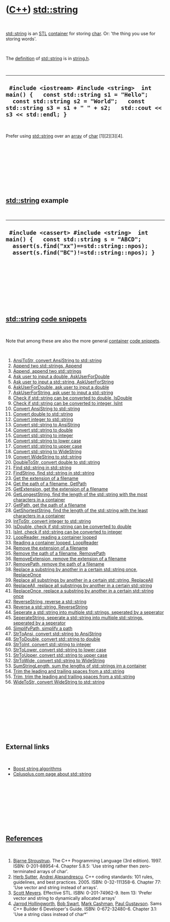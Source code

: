 
 

 

 

 

 

([C++](Cpp.md)) [std::string](CppString.md)
=============================================

 

[std::string](CppString.md) is an [STL](CppStl.md)
[container](CppContainer.md) for storing [char](CppChar.md). Or: 'the
thing you use for storing words'.

 

The [definition](CppDefinition.md) of [std::string](CppString.md) is
in [string.h](CppStringH.md).

 

  ------------------------------------------------------------------------------------------------------------------------------------------------------------------------------------------------------
  ` #include <iostream> #include <string>  int main() {   const std::string s1 = "Hello";   const std::string s2 = "World";   const std::string s3 = s1 + " " + s2;   std::cout << s3 << std::endl; }`
  ------------------------------------------------------------------------------------------------------------------------------------------------------------------------------------------------------

 

Prefer using [std::string](CppString.md) over an [array](CppArray.md)
of [char](CppChar.md) \[1\]\[2\]\[3\]\[4\].

 

 

 

 

 

[std::string](CppString.md) example
------------------------------------

 

  -------------------------------------------------------------------------------------------------------------------------------------------------------------------------------
  ` #include <cassert> #include <string>  int main() {   const std::string s = "ABCD";   assert(s.find("xx")==std::string::npos);   assert(s.find("BC")!=std::string::npos); }`
  -------------------------------------------------------------------------------------------------------------------------------------------------------------------------------

 

 

 

 

 

[std::string](CppString.md) [code snippets](CppCodeSnippets.md)
-----------------------------------------------------------------

 

Note that among these are also the more general
[container](CppContainer.md) [code snippets](CppCodeSnippets.md).

 

1.  [AnsiToStr, convert AnsiString to std::string](CppAnsiToStr.md)
2.  [Append two std::strings, Append](CppAppend.md)
3.  [Append, append two std::strings](CppAppend.md)
4.  [Ask user to input a double,
    AskUserForDouble](CppAskUserForDouble.md)
5.  [Ask user to input a std::string,
    AskUserForString](CppAskUserForString.md)
6.  [AskUserForDouble, ask user to input a
    double](CppAskUserForDouble.md)
7.  [AskUserForString, ask user to input a
    std::string](CppAskUserForString.md)
8.  [Check if std::string can be converted to double,
    IsDouble](CppIsDouble.md)
9.  [Check if std::string can be converted to integer,
    IsInt](CppIsInt.md)
10. [Convert AnsiString to std::string](CppAnsiToStr.md)
11. [Convert double to std::string](CppDoubleToStr.md)
12. [Convert integer to std::string](CppIntToStr.md)
13. [Convert std::string to AnsiString](CppStrToAnsi.md)
14. [Convert std::string to double](CppStrToDouble.md)
15. [Convert std::string to integer](CppStrToInt.md)
16. [Convert std::string to lower case](CppStrToLower.md)
17. [Convert std::string to upper case](CppStrToUpper.md)
18. [Convert std::string to WideString](CppStrToWide.md)
19. [Convert WideString to std::string](CppWideToStr.md)
20. [DoubleToStr, convert double to std::string](CppDoubleToStr.md)
21. [Find std::string in std::string](CppFindString.md)
22. [FindString, find std::string in std::string](CppFindString.md)
23. [Get the extension of a filename](CppGetExtension.md)
24. [Get the path of a filename, GetPath](CppGetPath.md)
25. [GetExtension, get the extension of a filename](CppGetExtension.md)
26. [GetLongestString, find the length of the std::string with the most
    characters in a container](CppGetLongestStringLength.md)
27. [GetPath, get the path of a filename](CppGetPath.md)
28. [GetShortestString, find the length of the std::string with the
    least characters in a container](CppGetShortestStringLength.md)
29. [IntToStr, convert integer to std::string](CppIntToStr.md)
30. [IsDouble, check if std::string can be converted to
    double](CppIsDouble.md)
31. [IsInt, check if std::string can be converted to
    integer](CppIsInt.md)
32. [LoopReader, reading a container looped](CppLoopReader.md)
33. [Reading a container looped, LoopReader](CppLoopReader.md)
34. [Remove the extension of a filename](CppRemoveExtension.md)
35. [Remove the path of a filename, RemovePath](CppRemovePath.md)
36. [RemoveExtension, remove the extension of a
    filename](CppRemoveExtension.md)
37. [RemovePath, remove the path of a filename](CppRemovePath.md)
38. [Replace a substring by another in a certain std::string once,
    ReplaceOnce](CppReplaceOnce.md)
39. [Replace all substrings by another in a certain std::string,
    ReplaceAll](CppReplaceAll.md)
40. [ReplaceAll, replace all substrings by another in a certain
    std::string](CppReplaceAll.md)
41. [ReplaceOnce, replace a substring by another in a certain
    std::string once](CppReplaceOnce.md)
42. [ReverseString, reverse a std::string](CppReverseString.md)
43. [Reverse a std::string, ReverseString](CppReverseString.md)
44. [Seperate a std::string into multiple std::strings, seperated by a
    seperator](CppSeperateString.md)
45. [SeperateString, seperate a std::string into multiple std::strings,
    seperated by a seperator](CppSeperateString.md)
46. [SimplifyPath, simplify a path](CppSimplifyPath.md)
47. [StrToAnsi, convert std::string to AnsiString](CppStrToAnsi.md)
48. [StrToDouble, convert std::string to double](CppStrToDouble.md)
49. [StrToInt, convert std::string to integer](CppStrToInt.md)
50. [StrToLower, convert std::string to lower case](CppStrToLower.md)
51. [StrToUpper, convert std::string to upper case](CppStrToUpper.md)
52. [StrToWide, convert std::string to WideString](CppStrToWide.md)
53. [SumStringLength, sum the lengths of std::strings irn a
    container](CppSumStringLength.md)
54. [Trim the leading and trailing spaces from a
    std::string](CppTrim.md)
55. [Trim, trim the leading and trailing spaces from a
    std::string](CppTrim.md)
56. [WideToStr, convert WideString to std::string](CppWideToStr.md)

 

 

 

 

 

External links
--------------

 

-   [Boost string
    algorithms](http://www.boost.org/doc/libs/1_38_0/doc/html/string_algo.html)
-   [Cplusplus.com page about
    std::string](http://www.cplusplus.com/reference/string/string)

 

 

 

 

 

[References](CppReferences.md)
-------------------------------

 

1.  [Bjarne Stroustrup](CppBjarneStroustrup.md). The C++ Programming
    Language (3rd edition). 1997. ISBN: 0-201-88954-4. Chapter 5.8.5:
    'Use string rather then zero-terminated arrays of char'.
2.  [Herb Sutter](CppHerbSutter.md), [Andrei
    Alexandrescu](CppAndreiAlexandrescu.md). C++ coding standards: 101
    rules, guidelines, and best practices. 2005. ISBN: 0-32-111358-6.
    Chapter 77: 'Use vector and string instead of arrays'.
3.  [Scott Meyers](CppScottMeyers.md). Effective STL.
    ISBN: 0-201-74962-9. Item 13: 'Prefer vector and string to
    dynamically allocated arrays'
4.  [Jarrod Hollingworth](CppJarrodHollingworth.md), [Bob
    Swart](CppBobSwart.md), [Mark Cashman](CppMarkCashman.md), [Paul
    Gustavson](CppPaulGustavson.md). Sams C++ Builder 6
    Developer's Guide. ISBN: 0-672-32480-6. Chapter 3.1: 'Use a string
    class instead of char\*'

 

 

 

 

 

 

